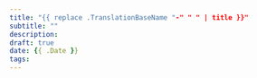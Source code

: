 ```yaml
---
title: "{{ replace .TranslationBaseName "-" " " | title }}"
subtitle: ""
description:
draft: true
date: {{ .Date }}
tags:
---
```

